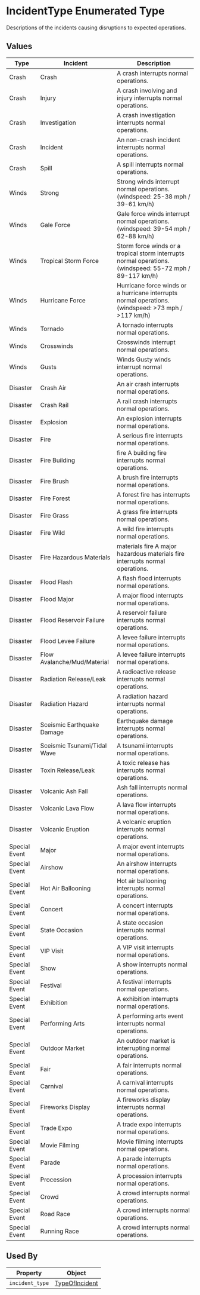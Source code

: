 # IncidentType Enumerated Type
Descriptions of the incidents causing disruptions to expected operations.

## Values
Type | Incident  | Description
--- | --- | -- 
Crash | Crash |  A crash interrupts normal operations.
Crash | Injury | A crash involving and injury interrupts normal operations. 
Crash | Investigation | A crash investigation interrupts normal operations. 
Crash | Incident | An non-crash incident interrupts normal operations.
Crash | Spill | A spill interrupts normal operations.
Winds | Strong | Strong winds interrupt normal operations. (windspeed: 25-38 mph / 39-61 km/h)
Winds | Gale Force | Gale force winds interrupt normal operations. (windspeed: 39-54 mph / 62-88 km/h)
Winds | Tropical Storm Force | Storm force winds or a tropical storm interrupts normal operations. (windspeed: 55-72 mph / 89-117 km/h)
Winds | Hurricane Force | Hurricane force winds or a hurricane interrupts normal operations. (windspeed: >73 mph / >117 km/h)
Winds | Tornado | A tornado interrupts normal operations. 
Winds | Crosswinds | Crosswinds interrupt normal operations.
Winds | Gusts | Winds	Gusty winds interrupt normal operations.
Disaster | Crash Air | 	An air crash interrupts normal operations.
Disaster | Crash Rail | A rail crash interrupts normal operations.
Disaster | Explosion | An explosion interrupts normal operations.
Disaster | Fire | A serious fire interrupts normal operations.
Disaster | Fire Building | fire	A building fire interrupts normal operations.
Disaster | Fire Brush | A brush fire interrupts normal operations.
Disaster | Fire Forest | A forest fire has interrupts normal operations.
Disaster | Fire Grass | A grass fire interrupts normal operations.
Disaster | Fire Wild | A wild fire interrupts normal operations.
Disaster | Fire Hazardous Materials | materials fire	A major hazardous materials fire interrupts normal operations.
Disaster | Flood Flash | A flash flood interrupts normal operations.
Disaster | Flood Major | A major flood interrupts normal operations.
Disaster | Flood Reservoir Failure | A reservoir failure interrupts normal operations.
Disaster | Flood Levee Failure | A levee failure interrupts normal operations.
Disaster | Flow Avalanche/Mud/Material | A levee failure interrupts normal operations.
Disaster | Radiation Release/Leak | A radioactive release interrupts normal operations.
Disaster | Radiation Hazard | A radiation hazard interrupts normal operations.
Disaster | Sceismic Earthquake Damage | 	Earthquake damage interrupts normal operations.
Disaster | Sceismic Tsunami/Tidal Wave | A tsunami interrupts normal operations.
Disaster | Toxin Release/Leak | A toxic release has interrupts normal operations.
Disaster | Volcanic Ash Fall | 	Ash fall interrupts normal operations.
Disaster | Volcanic Lava Flow | A lava flow interrupts normal operations.
Disaster | Volcanic Eruption | A volcanic eruption interrupts normal operations.
Special Event | Major | A major event interrupts normal operations.
Special Event | Airshow | An airshow interrupts normal operations.
Special Event | Hot Air Ballooning | Hot air ballooning interrupts normal operations.
Special Event | Concert | A concert interrupts normal operations.
Special Event | State Occasion | A state occasion interrupts normal operations.
Special Event | VIP Visit | A VIP visit interrupts normal operations.
Special Event | Show | A show interrupts normal operations.
Special Event | Festival | A festival interrupts normal operations.
Special Event | Exhibition | A exhibition interrupts normal operations.
Special Event | Performing Arts | A performing arts event interrupts normal operations.
Special Event | Outdoor Market | An outdoor market is interrupting normal operations.
Special Event | Fair | A fair interrupts normal operations.
Special Event | Carnival | A carnival interrupts normal operations.
Special Event | Fireworks Display | A fireworks display interrupts normal operations.
Special Event | Trade Expo | A trade expo interrupts normal operations.
Special Event | Movie Filming | Movie filming interrupts normal operations.
Special Event | Parade | A parade interrupts normal operations.
Special Event | Procession | A procession interrupts normal operations.
Special Event | Crowd | A crowd interrupts normal operations.
Special Event | Road Race | A crowd interrupts normal operations.
Special Event | Running Race | A crowd interrupts normal operations.

## Used By
Property | Object
--- | ---
`incident_type` | [TypeOfIncident](/spec-content/objects/TypeOfIncident.md)
